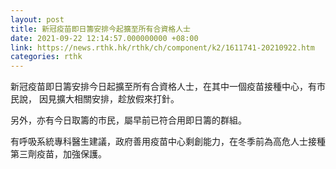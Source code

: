 ```yaml
---
layout: post
title: 新冠疫苗即日籌安排今起擴至所有合資格人士
date: 2021-09-22 12:14:57.000000000 +08:00
link: https://news.rthk.hk/rthk/ch/component/k2/1611741-20210922.htm
categories: rthk
---
```


新冠疫苗即日籌安排今日起擴至所有合資格人士，在其中一個疫苗接種中心，有市民說， 因見擴大相關安排，趁放假來打針。

另外，亦有今日取籌的市民，屬早前已符合用即日籌的群組。

有呼吸系統專科醫生建議，政府善用疫苗中心剩創能力，在冬季前為高危人士接種第三劑疫苗，加強保護。
